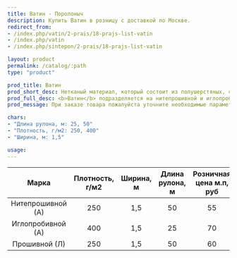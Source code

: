 ```yaml
---
title: Ватин - Поролоныч
description: Купить Ватин в розницу с доставкой по Москве.
redirect_from:
- /index.php/vatin/2-prais/18-prajs-list-vatin
- /index.php/vatin
- /index.php/sintepon/2-prais/18-prajs-list-vatin

layout: product
permalink: /catalog/:path
type: "product"

prod_title: Ватин
prod_short_desc: Нетканый материал, который состоит из полушерстяных, синтетических или хлопчатобумажных волокон.
prod_full_desc: <b>Ватин</b> подразделяется на нитепрошивной и иглопробивной. Применяется при изготовлении матрасов, мебели, гладильных досок, обивки дверей, при пошиве верхней спецодежды. Также <b>ватин</b> используют для укрытия пола при отделочных работах, для упаковки оборудования.
prod_message: При заказе товара пожалуйста уточните необходимые параметры (марку и количество).

chars:
- "Длина рулона, м: 25, 50"
- "Плотность, г/м2: 250, 400"
- "Ширина, м: 1,5"

usage:
---
```

| Марка | Плотность, г/м2 | Ширина, м | Длина рулона, м | Розничная цена м.п, руб |
|:--:|:--:|:--:|:--:|:--:|
|Нитепрошивной (А)|250|1,5|50|55|
|Иглопробивной (А)|400|1,5|25|70|
|Прошивной (Л)|250|1,5|50|60|
